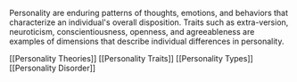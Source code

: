 Personality are enduring patterns of thoughts, emotions, and behaviors that characterize an individual's overall disposition. Traits such as extra-version, neuroticism, conscientiousness, openness, and agreeableness are examples of dimensions that describe individual differences in personality.

[[Personality Theories]]
[[Personality Traits]]
[[Personality Types]]
[[Personality Disorder]]